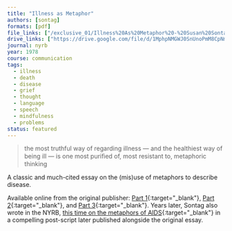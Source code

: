 ```yaml
---
title: "Illness as Metaphor"
authors: [sontag]
formats: [pdf]
file_links: ["/exclusive_01/Illness%20As%20Metaphor%20-%20Susan%20Sontag.pdf"]
drive_links: ["https://drive.google.com/file/d/1MphpNMGWJ0SnUnoPmM8CpNmB1YYnE6VV/view?usp=drivesdk"]
journal: nyrb
year: 1978
course: communication
tags:
  - illness
  - death
  - disease
  - grief
  - thought
  - language
  - speech
  - mindfulness
  - problems
status: featured
---
```


> the most truthful way of regarding illness — and the healthiest way of being ill — is one most puriﬁed of, most resistant to, metaphoric thinking

A classic and much-cited essay on the (mis)use of metaphors to describe disease.

Available online from the original publisher: [Part 1](https://www.nybooks.com/articles/1978/01/26/illness-as-metaphor/){:target="_blank"}, [Part 2](https://www.nybooks.com/articles/1978/02/09/images-of-illness/){:target="_blank"}, and [Part 3](https://www.nybooks.com/articles/1978/02/23/disease-as-political-metaphor/){:target="_blank"}. Years later, Sontag also wrote in the NYRB, [this time on the metaphors of AIDS](https://www.nybooks.com/articles/1988/10/27/aids-and-its-metaphors/){:target="_blank"} in a compelling post-script later published alongside the original essay.

